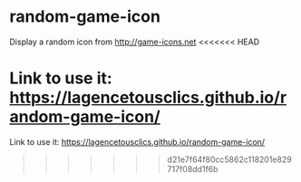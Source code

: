 # random-game-icon
Display a random icon from http://game-icons.net
<<<<<<< HEAD

Link to use it: https://lagencetousclics.github.io/random-game-icon/
=======
Link to use it: https://lagencetousclics.github.io/random-game-icon/
>>>>>>> d21e7f64f80cc5862c118201e829717f08dd1f6b
